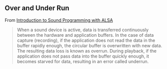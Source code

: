 
## Over and Under Run


From [Introduction to Sound Programming with ALSA](http://www.linuxjournal.com/article/6735?page=0,1) 


   > 

> When a sound device is active, data is transferred continuously between
the hardware and application buffers. In the case of data capture (recording),
if the application does not read the data in the buffer rapidly enough,
the circular buffer is overwritten with new data. The resulting data
loss is known as overrun. During playback, if the application does not
pass data into the buffer quickly enough, it becomes starved for data,
resulting in an error called underrun.


